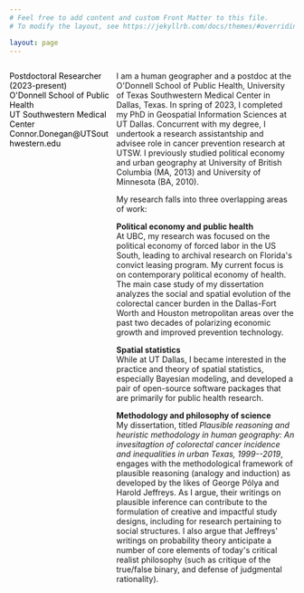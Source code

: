 ```yaml
---
# Feel free to add content and custom Front Matter to this file.
# To modify the layout, see https://jekyllrb.com/docs/themes/#overriding-theme-defaults

layout: page
---
```



<div id="left" style="float:left; width:35%; color:Black; font-size:14px">
  
<p> Postdoctoral Researcher (2023-present) <br/>
O'Donnell School of Public Health <br/>
UT Southwestern Medical Center <br/>
Connor.Donegan@UTSouthwestern.edu <br/></p>
              
</div>

<div id="right" style="float:right; width:62.5%;">

<p> I am a human geographer and a postdoc at the O'Donnell School of Public Health, University of Texas Southwestern Medical Center in Dallas, Texas. In spring of 2023, I completed my PhD in Geospatial Information Sciences at UT Dallas. Concurrent with my degree, I undertook a research assistantship and advisee role in cancer prevention research at UTSW. I previously studied political economy and urban geography at University of British Columbia (MA, 2013) and University of Minnesota (BA, 2010). </p>

<p> My research falls into three overlapping areas of work: </p>

<p> <b> Political economy and public health </b> <br/> At UBC, my research was focused on the political economy of forced labor in the US South, leading to archival research on Florida's convict leasing program. My current focus is on contemporary political economy of health. The main case study of my dissertation analyzes the social and spatial evolution of the colorectal cancer burden in the Dallas-Fort Worth and Houston metropolitan areas over the past two decades of polarizing economic growth and improved prevention technology.
</p>

<p> <b> Spatial statistics </b> <br/> While at UT Dallas, I became interested in the practice and theory of spatial statistics, especially Bayesian modeling, and developed a pair of open-source software packages that are primarily for public health research.
</p>

<p> <b> Methodology and philosophy of science </b> <br/> My dissertation, titled <i>Plausible reasoning and heuristic methodology in human geography: An invesitagtion of colorectal cancer incidence and inequalities in urban Texas, 1999--2019</i>, engages with the methodological framework of plausible reasoning (analogy and induction) as developed by the likes of George Po&#769;lya and Harold Jeffreys. As I argue, their writings on plausible inference can contribute to the formulation of creative and impactful study designs, including for research pertaining to social structures. I also argue that Jeffreys' writings on probability theory anticipate a number of core elements of today's critical realist philosophy (such as critique of the true/false binary, and defense of judgmental rationality).
</p>
